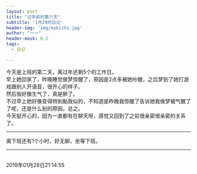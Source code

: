 ```yaml
---
layout: post
title: "过年前的第六天"
subtitle: '1月29的日记'
header-img: 'img/mybizhi.jpg'
author: "一一"
header-mask: 0.3
tags:
  - 日记

---
```

今天是上班的第二天，离过年还剩5个的工作日。<br>
早上她回家了，昨晚睡觉做梦惊醒了，原因是2点多被她吵醒，之后梦到了她打游戏跟别人开语音，很开心的样子。<br>
然后我好像生气了，真是醉了。<br>
不过早上她好像变得特别黏我似的，不知道是昨晚我惊醒了告诉她我做梦被气醒了了呢，还是什么别的原因，总之。<br>
今天挺开心的，因为一直都有在聊天呀，感觉又回到了之前很亲密很亲密的关系了。

---
离下班还有1个小时，好无聊，坐等下班。

---
<br>
2019年01月28日21:14:55

